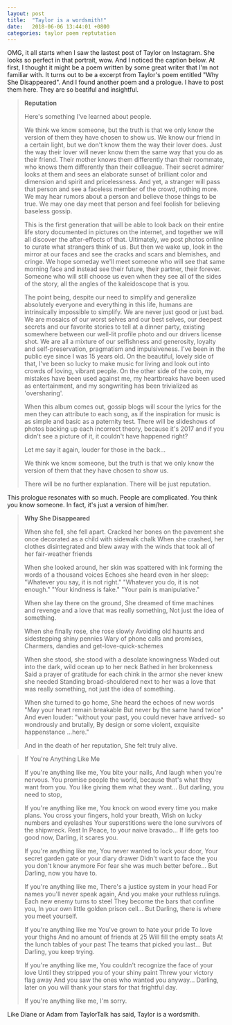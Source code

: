 ```yaml
---
layout: post
title:  "Taylor is a wordsmith!"
date:   2018-06-06 13:44:01 +0800
categories: taylor poem reptutation 
---
```


OMG, it all starts when I saw the lastest post of Taylor on Instagram. She looks so perfect in that portrait, wow. And I noticed the caption below. At first, I thought it might be a poem written by some great writer that I'm not familiar with. It turns out to be a excerpt from Taylor's poem entitled "Why She Disappeared". And I found another poem and a prologue. I have to post them here. They are so beatiful and insightful.

> **Reputation**
>
> Here's something I've learned about people.
> 
> We think we know someone, but the truth is that we only know the version of them they have chosen to show us. We know our friend in a certain light, but we don't know them the way their lover does. Just the way their lover will never know them the same way that you do as their friend. Their mother knows them differently than their roommate, who knows them differently than their colleague. Their secret admirer looks at them and sees an elaborate sunset of brilliant color and dimension and spirit and pricelessness. And yet, a stranger will pass that person and see a faceless member of the crowd, nothing more. We may hear rumors about a person and believe those things to be true. We may one day meet that person and feel foolish for believing baseless gossip.
> 
> This is the first generation that will be able to look back on their entire life story documented in pictures on the internet, and together we will all discover the after-effects of that. Ultimately, we post photos online to curate what strangers think of us. But then we wake up, look in the mirror at our faces and see the cracks and scars and blemishes, and cringe. We hope someday we'll meet someone who will see that same morning face and instead see their future, their partner, their forever. Someone who will still choose us even when they see all of the sides of the story, all the angles of the kaleidoscope that is you.
> 
> The point being, despite our need to simplify and generalize absolutely everyone and everything in this life, humans are intrinsically impossible to simplify. We are never just good or just bad. We are mosaics of our worst selves and our best selves, our deepest secrets and our favorite stories to tell at a dinner party, existing somewhere between our well-lit profile photo and our drivers license shot. We are all a mixture of our selfishness and generosity, loyalty and self-preservation, pragmatism and impulsiveness. I've been in the public eye since I was 15 years old. On the beautiful, lovely side of that, I've been so lucky to make music for living and look out into crowds of loving, vibrant people. On the other side of the coin, my mistakes have been used against me, my heartbreaks have been used as entertainment, and my songwriting has been trivialized as 'oversharing'.
> 
> When this album comes out, gossip blogs will scour the lyrics for the men they can attribute to each song, as if the inspiration for music is as simple and basic as a paternity test. There will be slideshows of photos backing up each incorrect theory, because it's 2017 and if you didn't see a picture of it, it couldn't have happened right?
> 
> Let me say it again, louder for those in the back...
> 
> We think we know someone, but the truth is that we only know the version of them that they have chosen to show us.
> 
> There will be no further explanation.
> There will be just reputation.

This prologue resonates with so much. People are complicated. You think you know someone. In fact, it's just a version of him/her.

> **Why She Disappeared**
>
> When she fell, she fell apart.
> Cracked her bones on the pavement she once decorated
> as a child with sidewalk chalk
> When she crashed, her clothes disintegrated and blew away
> with the winds that took all of her fair-weather friends
> 
> When she looked around, her skin was spattered with ink
> forming the words of a thousand voices
> Echoes she heard even in her sleep:
> "Whatever you say, it is not right."
> "Whatever you do, it is not enough."
> "Your kindness is fake."
> "Your pain is manipulative."
> 
> When she lay there on the ground,
> She dreamed of time machines and revenge
> and a love that was really something,
> Not just the idea of something.
> 
> When she finally rose, she rose slowly
> Avoiding old haunts and sidestepping shiny pennies
> Wary of phone calls and promises,
> Charmers, dandies and get-love-quick-schemes
> 
> When she stood, she stood with a desolate knowingness
> Waded out into the dark, wild ocean up to her neck
> Bathed in her brokenness
> Said a prayer of gratitude for each chink in the armor
> she never knew she needed
> Standing broad-shouldered next to her
> was a love that was really something,
> not just the idea of something.
> 
> When she turned to go home,
> She heard the echoes of new words
> "May your heart remain breakable
> But never by the same hand twice"
> And even louder:
> "without your past,
> you could never have arrived-
> so wondrously and brutally,
> By design or some violent, exquisite happenstance
> ...here."
> 
> And in the death of her reputation,
> She felt truly alive.

> If You're Anything Like Me
> 
> If you're anything like me,
> You bite your nails,
> And laugh when you're nervous.
> You promise people the world,
> because that's what they want from you.
> You like giving them what they want...
> But darling, you need to stop,
> 
> If you're anything like me,
> You knock on wood every time you make plans.
> You cross your fingers, hold your breath,
> Wish on lucky numbers and eyelashes
> Your superstitions were the lone survivors of the shipwreck.
> Rest In Peace, to your naive bravado...
> If life gets too good now,
> Darling, it scares you.
> 
> If you're anything like me,
> You never wanted to lock your door,
> Your secret garden gate or your diary drawer
> Didn't want to face the you you don't know anymore
> For fear she was much better before...
> But Darling, now you have to.
> 
> If you're anything like me,
> There's a justice system in your head
> For names you'll never speak again,
> And you make your ruthless rulings.
> Each new enemy turns to steel
> They become the bars that confine you,
> In your own little golden prison cell...
> But Darling, there is where you meet yourself.
> 
> If you're anything like me
> You've grown to hate your pride
> To love your thighs
> And no amount of friends at 25
> Will fill the empty seats
> At the lunch tables of your past
> The teams that picked you last...
> But Darling, you keep trying.
> 
> If you're anything like me,
> You couldn't recognize the face of your love
> Until they stripped you of your shiny paint
> Threw your victory flag away
> And you saw the ones who wanted you anyway...
> Darling, later on you will thank your stars
> for that frightful day.
> 
> If you're anything like me,
> I'm sorry.
 
Like Diane or Adam from TaylorTalk has said, Taylor is a wordsmith.
